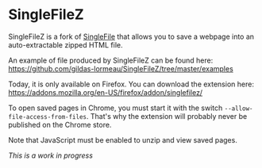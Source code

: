 # SingleFileZ
SingleFileZ is a fork of [SingleFile](https://addons.mozilla.org/en-US/firefox/addon/single-file) that allows you to save a webpage into an auto-extractable zipped HTML file.

An example of file produced by SingleFileZ can be found here: https://github.com/gildas-lormeau/SingleFileZ/tree/master/examples

Today, it is only available on Firefox. You can download the extension here: https://addons.mozilla.org/en-US/firefox/addon/singlefilez/

To open saved pages in Chrome, you must start it with the switch `--allow-file-access-from-files`. That's why the extension will probably never be published on the Chrome store.

Note that JavaScript must be enabled to unzip and view saved pages.

*This is a work in progress*
